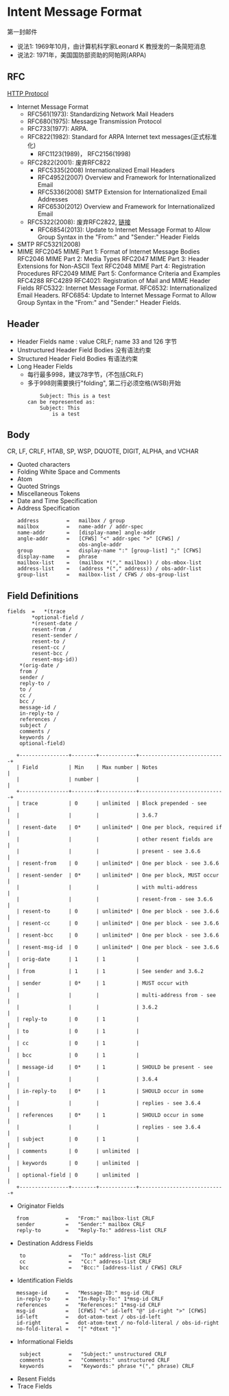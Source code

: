 # Intent Message Format
第一封邮件
- 说法1: 1969年10月，由计算机科学家Leonard K 教授发的一条简短消息
- 说法2: 1971年，美国国防部资助的阿帕网(ARPA)
## RFC
[HTTP Protocol](https://www.w3.org/Protocols/)  
- Internet Message Format
    - RFC561(1973): Standardizing Network Mail Headers
    - RFC680(1975): Message Transmission Protocol
    - RFC733(1977): ARPA.
    - RFC822(1982): Standard for ARPA Internet text messages(正式标准化)
        - RFC1123(1989)， RFC2156(1998)
    - RFC2822(2001): 废弃RFC822
        - RFC5335(2008) Internationalized Email Headers
        - RFC4952(2007) Overview and Framework for Internationalized Email
        - RFC5336(2008) SMTP Extension for Internationalized Email Addresses
        - RFC6530(2012) Overview and Framework for Internationalized Email
    - RFC5322(2008): 废弃RFC2822, [链接](https://www.ietf.org/rfc/rfc5322.txt)
        - RFC6854(2013): Update to Internet Message Format to Allow Group Syntax in the "From:" and "Sender:" Header Fields
- SMTP
    RFC5321(2008) 
- MIME
    RFC2045 MIME Part 1: Format of Internet Message Bodies 
    RFC2046 MIME Part 2: Media Types 
    RFC2047 MIME Part 3: Header Extensions for Non-ASCII Text 
    RFC2048 MIME Part 4: Registration Procedures 
    RFC2049 MIME Part 5: Conformance Criteria and Examples
    RFC4288 
    RFC4289 
RFC4021: Registration of Mail and MIME Header Fields
RFC5322: Internet Message Format. 
RFC6532: Internationalized Email Headers.
RFC6854: Update to Internet Message Format to Allow Group Syntax in the
     "From:" and "Sender:" Header Fields.
## Header
- Header Fields
    name : value CRLF;  name 33 and 126 字节
- Unstructured Header Field Bodies
    没有语法约束
- Structured Header Field Bodies
    有语法约束
- Long Header Fields
  - 每行最多998，建议78字节，(不包括CRLF)
  - 多于998则需要换行"folding", 第二行必须空格(WSB)开始
    ```
        Subject: This is a test
    can be represented as:
        Subject: This
            is a test
    ```
## Body
CR, LF, CRLF, HTAB, SP, WSP, DQUOTE, DIGIT, ALPHA, and VCHAR
- Quoted characters
- Folding White Space and Comments
- Atom
- Quoted Strings
- Miscellaneous Tokens
- Date and Time Specification
- Address Specification
    ```
    address         =   mailbox / group
    mailbox         =   name-addr / addr-spec
    name-addr       =   [display-name] angle-addr
    angle-addr      =   [CFWS] "<" addr-spec ">" [CFWS] /
                        obs-angle-addr
    group           =   display-name ":" [group-list] ";" [CFWS]
    display-name    =   phrase
    mailbox-list    =   (mailbox *("," mailbox)) / obs-mbox-list
    address-list    =   (address *("," address)) / obs-addr-list
    group-list      =   mailbox-list / CFWS / obs-group-list
    ```
## Field Definitions
```
fields  =   *(trace
        *optional-field /
        *(resent-date /
        resent-from /
        resent-sender /
        resent-to /
        resent-cc /
        resent-bcc /
        resent-msg-id))
    *(orig-date /
    from /
    sender /
    reply-to /
    to /
    cc /
    bcc /
    message-id /
    in-reply-to /
    references /
    subject /
    comments /
    keywords /
    optional-field)
```
```
   +----------------+--------+------------+----------------------------+
   | Field          | Min    | Max number | Notes                      |
   |                | number |            |                            |
   +----------------+--------+------------+----------------------------+
   | trace          | 0      | unlimited  | Block prepended - see      |
   |                |        |            | 3.6.7                      |
   | resent-date    | 0*     | unlimited* | One per block, required if |
   |                |        |            | other resent fields are    |
   |                |        |            | present - see 3.6.6        |
   | resent-from    | 0      | unlimited* | One per block - see 3.6.6  |
   | resent-sender  | 0*     | unlimited* | One per block, MUST occur  |
   |                |        |            | with multi-address         |
   |                |        |            | resent-from - see 3.6.6    |
   | resent-to      | 0      | unlimited* | One per block - see 3.6.6  |
   | resent-cc      | 0      | unlimited* | One per block - see 3.6.6  |
   | resent-bcc     | 0      | unlimited* | One per block - see 3.6.6  |
   | resent-msg-id  | 0      | unlimited* | One per block - see 3.6.6  |
   | orig-date      | 1      | 1          |                            |
   | from           | 1      | 1          | See sender and 3.6.2       |
   | sender         | 0*     | 1          | MUST occur with            |
   |                |        |            | multi-address from - see   |
   |                |        |            | 3.6.2                      |
   | reply-to       | 0      | 1          |                            |
   | to             | 0      | 1          |                            |
   | cc             | 0      | 1          |                            |
   | bcc            | 0      | 1          |                            |
   | message-id     | 0*     | 1          | SHOULD be present - see    |
   |                |        |            | 3.6.4                      |
   | in-reply-to    | 0*     | 1          | SHOULD occur in some       |
   |                |        |            | replies - see 3.6.4        |
   | references     | 0*     | 1          | SHOULD occur in some       |
   |                |        |            | replies - see 3.6.4        |
   | subject        | 0      | 1          |                            |
   | comments       | 0      | unlimited  |                            |
   | keywords       | 0      | unlimited  |                            |
   | optional-field | 0      | unlimited  |                            |
   +----------------+--------+------------+----------------------------+
```
- Originator Fields
```
   from            =   "From:" mailbox-list CRLF
   sender          =   "Sender:" mailbox CRLF
   reply-to        =   "Reply-To:" address-list CRLF
```
- Destination Address Fields
```
    to              =   "To:" address-list CRLF
    cc              =   "Cc:" address-list CRLF
    bcc             =   "Bcc:" [address-list / CFWS] CRLF
```
- Identification Fields
```
   message-id      =   "Message-ID:" msg-id CRLF
   in-reply-to     =   "In-Reply-To:" 1*msg-id CRLF
   references      =   "References:" 1*msg-id CRLF
   msg-id          =   [CFWS] "<" id-left "@" id-right ">" [CFWS]
   id-left         =   dot-atom-text / obs-id-left
   id-right        =   dot-atom-text / no-fold-literal / obs-id-right
   no-fold-literal =   "[" *dtext "]"
```
- Informational Fields
```
    subject         =   "Subject:" unstructured CRLF
    comments        =   "Comments:" unstructured CRLF
    keywords        =   "Keywords:" phrase *("," phrase) CRLF
```
- Resent Fields
- Trace Fields